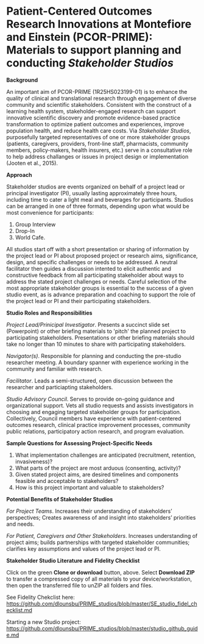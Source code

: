 # Patient-Centered Outcomes Research Innovations at Montefiore and Einstein (PCOR-PRIME): Materials to support planning and conducting <i>Stakeholder Studios</i>

<b>Background</b>

An important aim of PCOR-PRIME (1R25HS023199-01) is to enhance the quality of clinical and translational research through engagement of diverse community and scientific stakeholders. Consistent with the construct of a learning health system, stakeholder-engaged research can support innovative scientific discovery and promote evidence-based practice transformation to optimize patient outcomes and experiences, improve population health, and reduce health care costs. Via <i>Stakeholder Studios</i>, purposefully targeted representatives of one or more stakeholder groups (patients, caregivers, providers, front-line staff, pharmacists, community members, policy-makers, health insurers, etc.) serve in a consultative role to help address challanges or issues in project design or implementation (Jooten et al., 2015).

<b>Approach</b>

Stakeholder studios are events organized on behalf of a project lead or principal investigator (PI), usually lasting approximately three hours, including time to cater a light meal and beverages for participants. Studios can be arranged in one of three formats, depending upon what would be most convenience for participants:

1. Group Interview 
2. Drop-In
3. World Cafe. 

All studios start off with a short presentation or sharing of information by the project lead or PI about proposed project or research aims, significance, design, and specific challenges or needs to be addressed. A neutral facilitator then guides a discussion intented to elicit authentic and constructive feedback from all participating stakeholder about ways to address the stated project challenges or needs. Careful selection of the most appropriate stakeholder groups is essential to the success of a given studio event, as is advance preparation and coaching to support the role of the project lead or PI  and their participating stakeholders.

<b>Studio Roles and Responsibilities</b>

<i>Project Lead/Prinicipal Investigator</i>. Presents a succinct slide set (Powerpoint) or other briefing materials to 'pitch' the planned project to participating stakeholders. Presentations or other briefing materials should take no longer than 10 minutes to share with participating stakeholders.

<i>Navigator(s)</i>. Responsible for planning and conducting the pre-studio researcher meeting. A boundary spanner with experience working in the community and familiar with research.

<i>Facilitator</i>. Leads a semi-structured, open discussion between the researcher and particiapting stakeholders.

<i>Studio Advisory Council</i>. Serves to provide on-going guidance and organizational support. Vets all studio requests and assists investigators in choosing and engaging targeted stakeholder groups for participation. Collectively, Council members have experience with patient-centered outcomes research, clinical practice improvement processes, community public relations, participatory action research, and program evaluation.

<b>Sample Questions for Assessing Project-Specific Needs</b>

1.	What implementation challenges are anticipated (recruitment, retention, invasiveness)?
2.	What parts of the project are most arduous (consenting, activity)?
3.	Given stated project aims, are desired timelines and components feasible and acceptable to stakeholders?
4.	How is this project important and valuable to stakeholders?

<b>Potential Benefits of Stakeholder Studios</b>

<i>For Project Teams</i>. Increases their understanding of stakeholders’ perspectives; Creates awareness of and insight into stakeholders’ priorities and needs.

<i>For Patient, Caregivers and Other Stakeholders</i>. Increases understanding of project aims; builds partnerships with targeted stakeholder communities; clarifies key assumptions and values of the project lead or PI.

<b>Stakeholder Studio Literature and Fidelity Checklist</b> 

Click on the green <b>Clone or download</b> button, above. Select <b>Download ZIP</b> to transfer a compressed copy of all materials to your device/workstation, then open the transferred file to unZIP all folders and files. 

See Fidelity Chekclist here: https://github.com/dlounsbu/PRIME_studios/blob/master/SE_studio_fidel_checklist.md

Starting a new Studio project: https://github.com/dlounsbu/PRIME_studios/blob/master/studio_github_guide.md
